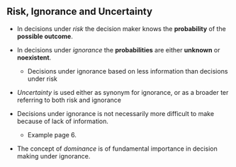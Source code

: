 ## Risk, Ignorance and Uncertainty
- In decisions under *risk* the decision maker knows the **probability** of the **possible outcome**.

- In decisions under *ignorance* the **probabilities** are either **unknown** or **noexistent**.
  - Decisions under ignorance based on less information than decisions under risk

- *Uncertainty* is used either as synonym for ignorance, or as a broader ter referring to both risk and ignorance

- Decisions under ignorance is not necessarily more difficult to make because of lack of information. 
  - Example page 6.

- The concept of *dominance* is of fundamental importance in decision making under ignorance.

